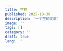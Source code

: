 ```yaml
---
title: 空的
published: 2025-10-30
description: '一个空的文章'
image: ''
tags: []
category: ''
draft: true
lang: ''
---
```

